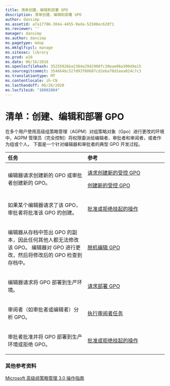 ```yaml
---
title: 清单创建、编辑和部署 GPO
description: 清单创建、编辑和部署 GPO
author: dansimp
ms.assetid: a7a17706-304a-4455-9ada-52508ec620f1
ms.reviewer: ''
manager: dansimp
ms.author: dansimp
ms.pagetype: mdop
ms.mktglfcycl: manage
ms.sitesec: library
ms.prod: w10
ms.date: 06/16/2016
ms.openlocfilehash: 35255926ba2384e2942900fc30eae06a30049a15
ms.sourcegitcommit: 354664bc527d93f80687cd2eba70d1eea024c7c3
ms.translationtype: MT
ms.contentlocale: zh-CN
ms.lasthandoff: 06/26/2020
ms.locfileid: "10802084"
---
```

# 清单：创建、编辑和部署 GPO


在多个用户使用高级组策略管理（AGPM）对组策略对象（Gpo）进行更改的环境中，AGPM 管理员（完全控制）将权限委派给编辑者、审批者和审阅者，或者作为组或个人。 下面是一个针对编辑器和审批者的典型 GPO 开发过程。

<table>
<colgroup>
<col width="50%" />
<col width="50%" />
</colgroup>
<thead>
<tr class="header">
<th align="left">任务</th>
<th align="left">参考</th>
</tr>
</thead>
<tbody>
<tr class="odd">
<td align="left"><p>编辑器请求创建新的 GPO 或审批者创建新的 GPO。</p></td>
<td align="left"><p><a href="request-the-creation-of-a-new-controlled-gpo-agpm30ops.md" data-raw-source="[Request the Creation of a New Controlled GPO](request-the-creation-of-a-new-controlled-gpo-agpm30ops.md)">请求创建新的受控 GPO</a></p>
<p><a href="create-a-new-controlled-gpo-agpm30ops.md" data-raw-source="[Create a New Controlled GPO](create-a-new-controlled-gpo-agpm30ops.md)">创建新的受控 GPO</a></p></td>
</tr>
<tr class="even">
<td align="left"><p>如果某个编辑器请求了该 GPO，审批者将批准该 GPO 的创建。</p></td>
<td align="left"><p><a href="approve-or-reject-a-pending-action-agpm30ops.md" data-raw-source="[Approve or Reject a Pending Action](approve-or-reject-a-pending-action-agpm30ops.md)">批准或拒绝挂起的操作</a></p></td>
</tr>
<tr class="odd">
<td align="left"><p>编辑器从存档中签出 GPO 的副本，因此任何其他人都无法修改该 GPO。 编辑器对 GPO 进行更改，然后将修改后的 GPO 检查到存档中。</p></td>
<td align="left"><p><a href="edit-a-gpo-offline-agpm30ops.md" data-raw-source="[Edit a GPO Offline](edit-a-gpo-offline-agpm30ops.md)">脱机编辑 GPO</a></p></td>
</tr>
<tr class="even">
<td align="left"><p>编辑器请求将 GPO 部署到生产环境。</p></td>
<td align="left"><p><a href="request-deployment-of-a-gpo-agpm30ops.md" data-raw-source="[Request Deployment of a GPO](request-deployment-of-a-gpo-agpm30ops.md)">请求部署 GPO</a></p></td>
</tr>
<tr class="odd">
<td align="left"><p>审阅者（如审批者或编辑者）分析 GPO。</p></td>
<td align="left"><p><a href="performing-reviewer-tasks-agpm30ops.md" data-raw-source="[Performing Reviewer Tasks](performing-reviewer-tasks-agpm30ops.md)">执行审阅者任务</a></p></td>
</tr>
<tr class="even">
<td align="left"><p>审批者批准并将 GPO 部署到生产环境或拒绝 GPO。</p></td>
<td align="left"><p><a href="approve-or-reject-a-pending-action-agpm30ops.md" data-raw-source="[Approve or Reject a Pending Action](approve-or-reject-a-pending-action-agpm30ops.md)">批准或拒绝挂起的操作</a></p></td>
</tr>
</tbody>
</table>

 

### 其他参考资料

[Microsoft 高级组策略管理 3.0 操作指南](operations-guide-for-microsoft-advanced-group-policy-management-30-agpm30ops.md)

 

 





